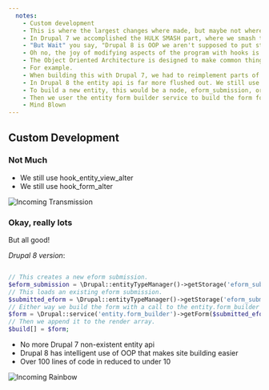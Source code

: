 ```yaml
---
  notes:
    - Custom development
    - This is where the largest changes where made, but maybe not where it was expected.
    - In Drupal 7 we accomplished the HULK SMASH part, where we smash the form from the entity form into the display of the paragraphs item, with a hook_entity_view_alter implementation coupled with a hook_form_alter implementation. In Drupal 8 with its Object Oriented Architecture I was able to accomplish it in the exact same way.
    - "But Wait" you say, "Drupal 8 is OOP we aren't supposed to put stuff into the .module file anymore. That is just there for decoration!"
    - Oh no, the joy of modifying aspects of the program with hooks is not gone in D8. Hooks are good things, and even though Drupal is want to change things with new version and add modern development practices to Drupal, Drupal also isn't going to ditch what is likely the most flexible pattern of php development just because it stepped in some OOP.
    - The Object Oriented Architecture is designed to make common things easier.
    - For example.
    - When building this with Drupal 7, we had to reimplement parts of the form builder from the entity forms module in order to display entity forms programatically. This was likely due to the incomplete nature of the entity api in Drupal 7.
    - In Drupal 8 the entity api is far more flushed out. We still use Entity Field Queries to get the EntityForm Submission for the current user and the current paragraph revision, but this time Drupal has an api for creating the empty EntityForm submission object if the user has never submitted. And it has an interface for building forms for Entities, new or old. Thus we can get a form for a new entity in the same way we get the form for the old entity, with all the right fields filled in.
    - To build a new entity, this would be a node, eform_submission, or comment, We user the Drupal::entityTypeManager class and call the create method or to load an existing one we use the same class with the load method and the entity id.
    - Then we user the entity form builder service to build the form for the entity. I tested this with nodes as well. It is the same generic interface for all content entities.
    - Mind Blown
---
```


## Custom Development

### Not Much

 - We still use hook_entity_view_alter
 - We still use hook_form_alter

![Incoming Transmission](http://i.imgur.com/vj1IG.gif)

### Okay, really lots

But all good!

*Drupal 8 version*:

```php

// This creates a new eform submission.
$eform_submission = \Drupal::entityTypeManager()->getStorage('eform_submission')->create(['type' => 'multiple_choice_question']);
// This loads an existing eform submission.
$submitted_eform = \Drupal::entityTypeManager()->getStorage('eform_submission')->load(2);
// Either way we build the form with a call to the entity.form_builder service.
$form = \Drupal::service('entity.form_builder')->getForm($submitted_eform);
// Then we append it to the render array.
$build[] = $form;
```

 - No more Drupal 7 non-existent entity api
 - Drupal 8 has intelligent use of OOP that makes site building easier
 - Over 100 lines of code in reduced to under 10

![Incoming Rainbow](http://i.imgur.com/KP6cR.gif)
